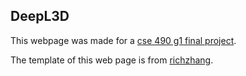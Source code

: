 ## <b>DeepL3D</b>

This webpage was made for a [cse 490 g1 final project](https://hu-bingwen.github.io/deepl3d/). 


The template of this web page is from [richzhang](https://github.com/richzhang/webpage-template).


